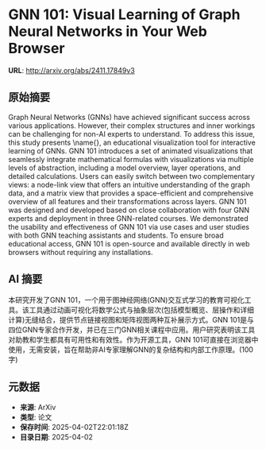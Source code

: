 # GNN 101: Visual Learning of Graph Neural Networks in Your Web Browser

**URL**: http://arxiv.org/abs/2411.17849v3

## 原始摘要

Graph Neural Networks (GNNs) have achieved significant success across various
applications. However, their complex structures and inner workings can be
challenging for non-AI experts to understand. To address this issue, this study
presents \name{}, an educational visualization tool for interactive learning of
GNNs. GNN 101 introduces a set of animated visualizations that seamlessly
integrate mathematical formulas with visualizations via multiple levels of
abstraction, including a model overview, layer operations, and detailed
calculations. Users can easily switch between two complementary views: a
node-link view that offers an intuitive understanding of the graph data, and a
matrix view that provides a space-efficient and comprehensive overview of all
features and their transformations across layers. GNN 101 was designed and
developed based on close collaboration with four GNN experts and deployment in
three GNN-related courses. We demonstrated the usability and effectiveness of
GNN 101 via use cases and user studies with both GNN teaching assistants and
students. To ensure broad educational access, GNN 101 is open-source and
available directly in web browsers without requiring any installations.


## AI 摘要

本研究开发了GNN 101，一个用于图神经网络(GNN)交互式学习的教育可视化工具。该工具通过动画可视化将数学公式与抽象层次(包括模型概览、层操作和详细计算)无缝结合，提供节点链接视图和矩阵视图两种互补展示方式。GNN 101是与四位GNN专家合作开发，并已在三门GNN相关课程中应用。用户研究表明该工具对助教和学生都具有可用性和有效性。作为开源工具，GNN 101可直接在浏览器中使用，无需安装，旨在帮助非AI专家理解GNN的复杂结构和内部工作原理。(100字)

## 元数据

- **来源**: ArXiv
- **类型**: 论文
- **保存时间**: 2025-04-02T22:01:18Z
- **目录日期**: 2025-04-02
